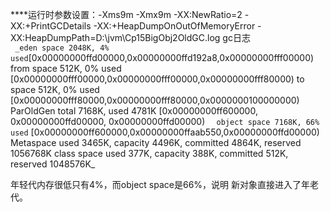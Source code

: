   ****运行时参数设置：-Xms9m -Xmx9m -XX:NewRatio=2 -XX:+PrintGCDetails -XX:+HeapDumpOnOutOfMemoryError -XX:HeapDumpPath=D:\jvm\Cp15BigObj2OldGC.log
  gc日志  
`  _eden space 2048K, 4% used `[0x00000000ffd00000,0x00000000ffd192a8,0x00000000fff00000)
  from space 512K, 0% used [0x00000000fff00000,0x00000000fff00000,0x00000000fff80000)
  to   space 512K, 0% used [0x00000000fff80000,0x00000000fff80000,0x0000000100000000)
 ParOldGen       total 7168K, used 4781K [0x00000000ff600000, 0x00000000ffd00000, 0x00000000ffd00000)
`  object space 7168K, 66% used` [0x00000000ff600000,0x00000000ffaab550,0x00000000ffd00000)
 Metaspace       used 3465K, capacity 4496K, committed 4864K, reserved 1056768K
  class space    used 377K, capacity 388K, committed 512K, reserved 1048576K_
  
  年轻代内存很低只有4%，而object space是66%，说明 新对象直接进入了年老代。
